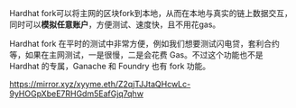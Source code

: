 Hardhat fork可以将主网的区块fork到本地，从而在本地与真实的链上数据交互，同时可以**模拟任意账户**，方便测试、速度快，且不用花gas。

Hardhat fork 在平时的测试中非常方便，例如我们想要测试闪电贷，套利合约等，如果在主网测试，一是很慢，二是会花费 Gas。不过这个功能也不是 Hardhat 的专属，Ganache 和 Foundry 也有 fork 功能。

https://mirror.xyz/xyyme.eth/Z2qjTJJtaQHcwLc-9yHOGpXbeE7RHGdm5EafGjq7qhw